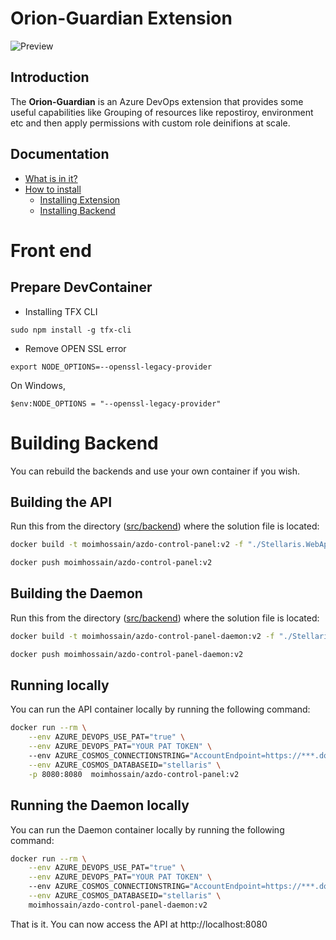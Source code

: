 # Orion-Guardian Extension

![Preview](OrionGuardian.gif)

## Introduction

The **Orion-Guardian** is an Azure DevOps extension that provides some useful capabilities like Grouping of resources like repostiroy, environment etc and then apply permissions with custom role deinifions at scale.

## Documentation

- [What is in it?](https://moimhossain.com/2024/01/04/orion-guardian/)
- [How to install](https://moimhossain.com/2024/01/04/orion-guardian/)
  - [Installing Extension](https://moimhossain.com/2024/01/04/orion-guardian/)
  - [Installing Backend](https://moimhossain.com/2024/01/04/orion-guardian/)

# Front end

## Prepare DevContainer

- Installing TFX CLI
```
sudo npm install -g tfx-cli
```
- Remove OPEN SSL error
```
export NODE_OPTIONS=--openssl-legacy-provider
```

On Windows,
```
$env:NODE_OPTIONS = "--openssl-legacy-provider"
```


# Building Backend

You can rebuild the backends and use your own container if you wish. 

## Building the API

Run this from the directory ([src/backend](src/backend)) where the solution file is located:

```bash
docker build -t moimhossain/azdo-control-panel:v2 -f "./Stellaris.WebApi/Dockerfile" .

docker push moimhossain/azdo-control-panel:v2
```

## Building the Daemon

Run this from the directory ([src/backend](src/backend)) where the solution file is located:

```bash
docker build -t moimhossain/azdo-control-panel-daemon:v2 -f "./Stellaris.Console/Dockerfile" .

docker push moimhossain/azdo-control-panel-daemon:v2
```
 
## Running locally

You can run the API container locally by running the following command:

```bash
docker run --rm \
    --env AZURE_DEVOPS_USE_PAT="true" \
    --env AZURE_DEVOPS_PAT="YOUR PAT TOKEN" \ 
    --env AZURE_COSMOS_CONNECTIONSTRING="AccountEndpoint=https://***.documents.azure.com:443/;AccountKey=***;" \
    --env AZURE_COSMOS_DATABASEID="stellaris" \
    -p 8080:8080  moimhossain/azdo-control-panel:v2
```
## Running the Daemon locally

You can run the Daemon container locally by running the following command:

```bash
docker run --rm \
    --env AZURE_DEVOPS_USE_PAT="true" \
    --env AZURE_DEVOPS_PAT="YOUR PAT TOKEN" \ 
    --env AZURE_COSMOS_CONNECTIONSTRING="AccountEndpoint=https://***.documents.azure.com:443/;AccountKey=***;" \
    --env AZURE_COSMOS_DATABASEID="stellaris" \
    moimhossain/azdo-control-panel-daemon:v2
```

That is it. You can now access the API at http://localhost:8080
